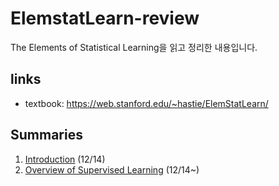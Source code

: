 # ElemstatLearn-review

The Elements of Statistical Learning을 읽고 정리한 내용입니다.

## links
* textbook: <a href="https://web.stanford.edu/~hastie/ElemStatLearn/">https://web.stanford.edu/~hastie/ElemStatLearn/</a>

## Summaries

1. <a href="ch1. Intro/1. Introduction.md">Introduction</a> (12/14)
2. <a href="ch2. Supervised Learning/2. Overview of Supervised Learning.md">Overview of Supervised Learning</a> (12/14~)